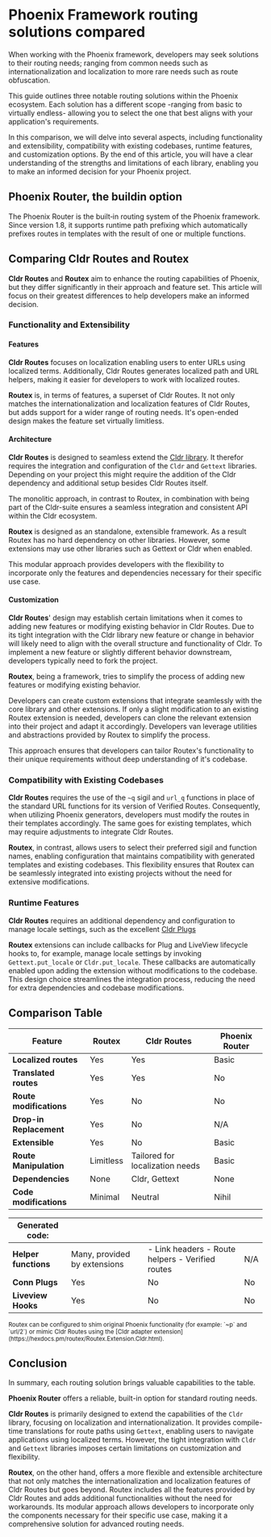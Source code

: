 # Phoenix Framework routing solutions compared

When working with the Phoenix framework, developers may seek solutions to their
routing needs; ranging from common needs such as internationalization and
localization to more rare needs such as route obfuscation.

This guide outlines three notable routing solutions within the Phoenix
ecosystem. Each solution has a different scope -ranging from basic to virtually
endless- allowing you to select the one that best aligns with your application's
requirements.

In this comparison, we will delve into several aspects, including functionality
and extensibility, compatibility with existing codebases, runtime features, and
customization options. By the end of this article, you will have a clear
understanding of the strengths and limitations of each library, enabling you to
make an informed decision for your Phoenix project.



## Phoenix Router, the buildin option

The Phoenix Router is the built‐in routing system of the Phoenix framework.
Since version 1.8, it supports runtime path prefixing which automatically
prefixes routes in templates with the result of one or multiple functions.


## Comparing Cldr Routes and Routex

 **Cldr Routes** and **Routex** aim to enhance the routing capabilities of
Phoenix, but they differ significantly in their approach and feature set. This
article will focus on their greatest differences to help developers make an
informed decision.


### Functionality and Extensibility


#### Features
**Cldr Routes** focuses on localization enabling users to enter URLs using
localized terms. Additionally, Cldr Routes generates localized path and URL
helpers, making it easier for developers to work with localized routes.

**Routex** is, in terms of features, a superset of Cldr Routes. It not only
matches the internationalization and localization features of Cldr Routes, but
adds support for a wider range of routing needs. It's open-ended design makes
the feature set virtually limitless.


#### Architecture

**Cldr Routes** is designed to seamless extend the [Cldr
library](https://github.com/elixir-cldr/cldr). It therefor requires the
integration and configuration of the `Cldr` and `Gettext` libraries. Depending
on your project this might require the addition of the Cldr dependency and
additional setup besides Cldr Routes itself.

The monolitic approach, in contrast to Routex, in combination with being part of
the Cldr-suite ensures a seamless integration and consistent API within the Cldr
ecosystem.

**Routex** is designed as an standalone, extensible framework. As a result
Routex has no hard dependency on other libraries. However, some extensions
may use other libraries such as Gettext or Cldr when enabled.

This modular approach provides developers with the flexibility to incorporate
only the features and dependencies necessary for their specific use case.


#### Customization

**Cldr Routes**' design may establish certain limitations when it comes to
adding new features or modifying existing behavior in Cldr Routes. Due to its
tight integration with the Cldr library new feature or change in behavior will
likely need to align with the overall structure and functionality of Cldr. To
implement a new feature or slightly different behavior downstream, developers
typically need to fork the project.

**Routex**, being a framework, tries to simplify the process of adding new
features or modifying existing behavior.

Developers can create custom extensions that integrate seamlessly with the core
library and other extensions. If only a slight modification to an existing
Routex extension is needed, developers can clone the relevant extension into
their project and adapt it accordingly. Developers van leverage utilities and
abstractions provided by Routex to simplify the process.

This approach ensures that developers can tailor Routex's functionality to their
unique requirements without deep understanding of it's codebase.


### Compatibility with Existing Codebases

**Cldr Routes** requires the use of the `~q` sigil and `url_q` functions in
place of the standard URL functions for its version of Verified Routes.
Consequently, when utilizing Phoenix generators, developers must modify the
routes in their templates accordingly. The same goes for existing templates,
which may require adjustments to integrate Cldr Routes.

**Routex**, in contrast, allows users to select their preferred sigil and
function names, enabling configuration that maintains compatibility with
generated templates and existing codebases. This flexibility ensures that Routex
can be seamlessly integrated into existing projects without the need for
extensive modifications.


### Runtime Features

**Cldr Routes** requires an additional dependency and configuration to manage
locale settings, such as the excellent [Cldr Plugs](https://github.com/elixir-cldr/cldr_plugs)

**Routex** extensions can include callbacks for Plug and LiveView lifecycle
hooks to, for example, manage locale settings by invoking `Gettext.put_locale`
or `Cldr.put_locale`. These callbacks are automatically enabled upon adding the
extension without modifications to the codebase. This design choice streamlines
the integration process, reducing the need for extra dependencies and
codebase modifications.


## Comparison Table

| Feature                 | Routex                       | Cldr Routes                                              | Phoenix Router |
|-------------------------|------------------------------|----------------------------------------------------------|----------------|
| **Localized routes**    | Yes                          | Yes                                                      | Basic          |
| **Translated routes**   | Yes                          | Yes                                                      | No             |
| **Route modifications** | Yes                          | No                                                       | No             |
| **Drop-in Replacement** | Yes                          | No                                                       | N/A            |
| **Extensible**          | Yes                          | No                                                       | Basic          |
| **Route Manipulation**  | Limitless                    | Tailored for localization needs                          | Basic          |
| **Dependencies**        | None                         | Cldr, Gettext                                            | None           |
| **Code modifications**  | Minimal                      | Neutral                                                  | Nihil          |

| **Generated code:**  |                              |                                                  |     |
|----------------------|------------------------------|--------------------------------------------------|-----|
| **Helper functions** | Many, provided by extensions | - Link headers - Route helpers - Verified routes | N/A |
| **Conn Plugs**       | Yes                          | No                                               | No  |
| **Liveview Hooks**   | Yes                          | No                                               | No  |



<sub>
Routex can be configured to shim original Phoenix functionality (for example: `~p` and `url/2`) or
mimic Cldr Routes using the [Cldr adapter extension](https://hexdocs.pm/routex/Routex.Extension.Cldr.html).
</sub>


## Conclusion

In summary, each routing solution brings valuable capabilities to the table.

**Phoenix Router** offers a reliable, built-in option for standard routing
needs.

**Cldr Routes** is primarily designed to extend the capabilities of the `Cldr`
library, focusing on localization and internationalization. It provides
compile-time translations for route paths using `Gettext`, enabling users to
navigate applications using localized terms. However, the tight integration with
`Cldr` and `Gettext` libraries imposes certain limitations on customization and
flexibility.

**Routex**, on the other hand, offers a more flexible and extensible
architecture that not only matches the internationalization and localization
features of Cldr Routes but goes beyond. Routex includes all the features
provided by Cldr Routes and adds additional functionalities without the need for
workarounds. Its modular approach allows developers to incorporate only the
components necessary for their specific use case, making it a comprehensive
solution for advanced routing needs.
